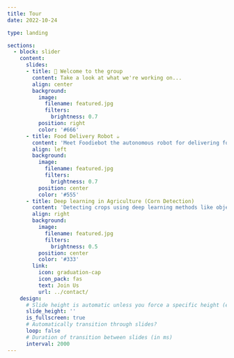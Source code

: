 ```yaml
---
title: Tour
date: 2022-10-24

type: landing

sections:
  - block: slider
    content:
      slides:
      - title: 👋 Welcome to the group
        content: Take a look at what we're working on...
        align: center
        background:
          image:
            filename: featured.jpg
            filters:
              brightness: 0.7
          position: right
          color: '#666'
      - title: Food Delivery Robot ☕️
        content: 'Meet Foodiebot the autonomous robot for delivering food to customers'
        align: left
        background:
          image:
            filename: featured.jpg
            filters:
              brightness: 0.7
          position: center
          color: '#555'
      - title: Deep learning in Agriculture (Corn Detection)
        content: 'Detecting crops using deep learning methods like object detection'
        align: right
        background:
          image:
            filename: featured.jpg
            filters:
              brightness: 0.5
          position: center
          color: '#333'
        link:
          icon: graduation-cap
          icon_pack: fas
          text: Join Us
          url: ../contact/
    design:
      # Slide height is automatic unless you force a specific height (e.g. '400px')
      slide_height: ''
      is_fullscreen: true
      # Automatically transition through slides?
      loop: false
      # Duration of transition between slides (in ms)
      interval: 2000
---
```

